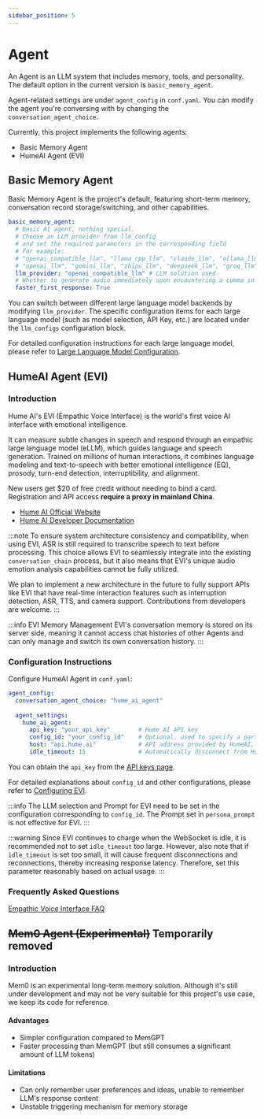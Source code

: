 ```yaml
---
sidebar_position: 5
---
```


# Agent

An Agent is an LLM system that includes memory, tools, and personality. The default option in the current version is `basic_memory_agent`.

Agent-related settings are under `agent_config` in `conf.yaml`. You can modify the agent you're conversing with by changing the `conversation_agent_choice`.

Currently, this project implements the following agents:
- Basic Memory Agent
- HumeAI Agent (EVI)

## Basic Memory Agent
Basic Memory Agent is the project's default, featuring short-term memory, conversation record storage/switching, and other capabilities.

```yaml
basic_memory_agent:
  # Basic AI agent, nothing special.
  # Choose an LLM provider from llm_config
  # and set the required parameters in the corresponding field
  # For example:
  # "openai_compatible_llm", "llama_cpp_llm", "claude_llm", "ollama_llm"
  # "openai_llm", "gemini_llm", "zhipu_llm", "deepseek_llm", "groq_llm"
  llm_provider: "openai_compatible_llm" # LLM solution used
  # Whether to generate audio immediately upon encountering a comma in the first response to reduce initial delay (default: True)
  faster_first_response: True
```

You can switch between different large language model backends by modifying `llm_provider`. The specific configuration items for each large language model (such as model selection, API Key, etc.) are located under the `llm_configs` configuration block.

For detailed configuration instructions for each large language model, please refer to [Large Language Model Configuration](/docs/user-guide/backend/llm.md).

## HumeAI Agent (EVI)

### Introduction

Hume AI's EVI (Empathic Voice Interface) is the world's first voice AI interface with emotional intelligence.

It can measure subtle changes in speech and respond through an empathic large language model (eLLM), which guides language and speech generation. Trained on millions of human interactions, it combines language modeling and text-to-speech with better emotional intelligence (EQ), prosody, turn-end detection, interruptibility, and alignment.

New users get $20 of free credit without needing to bind a card. Registration and API access **require a proxy in mainland China**.

- [Hume AI Official Website](https://www.hume.ai/)
- [Hume AI Developer Documentation](https://dev.hume.ai/intro)

:::note
To ensure system architecture consistency and compatibility, when using EVI, ASR is still required to transcribe speech to text before processing. This choice allows EVI to seamlessly integrate into the existing `conversation_chain` process, but it also means that EVI's unique audio emotion analysis capabilities cannot be fully utilized.

We plan to implement a new architecture in the future to fully support APIs like EVI that have real-time interaction features such as interruption detection, ASR, TTS, and camera support. Contributions from developers are welcome.
:::

:::info EVI Memory Management
EVI's conversation memory is stored on its server side, meaning it cannot access chat histories of other Agents and can only manage and switch its own conversation history.
:::

### Configuration Instructions

Configure HumeAI Agent in `conf.yaml`:

```yaml
agent_config:
  conversation_agent_choice: "hume_ai_agent"
  
  agent_settings:
    hume_ai_agent:
      api_key: "your_api_key"        # Hume AI API key
      config_id: "your_config_id"    # Optional, used to specify a particular Hume AI configuration.
      host: "api.hume.ai"            # API address provided by HumeAI, no need to modify.
      idle_timeout: 15               # Automatically disconnect from HumeAI after being idle for this many seconds.
```

You can obtain the `api_key` from the [API keys page](https://platform.hume.ai/settings/keys).

For detailed explanations about `config_id` and other configurations, please refer to [Configuring EVI](https://dev.hume.ai/docs/empathic-voice-interface-evi/configuration).

:::info
The LLM selection and Prompt for EVI need to be set in the configuration corresponding to `config_id`. The Prompt set in `persona_prompt` is not effective for EVI.
:::

:::warning
Since EVI continues to charge when the WebSocket is idle, it is recommended not to set `idle_timeout` too large. However, also note that if `idle_timeout` is set too small, it will cause frequent disconnections and reconnections, thereby increasing response latency. Therefore, set this parameter reasonably based on actual usage.
:::

### Frequently Asked Questions

[Empathic Voice Interface FAQ](https://dev.hume.ai/docs/empathic-voice-interface-evi/faq)

## ~~Mem0 Agent (Experimental)~~ Temporarily removed

### Introduction

Mem0 is an experimental long-term memory solution. Although it's still under development and may not be very suitable for this project's use case, we keep its code for reference.

#### Advantages
- Simpler configuration compared to MemGPT
- Faster processing than MemGPT (but still consumes a significant amount of LLM tokens)

#### Limitations
- Can only remember user preferences and ideas, unable to remember LLM's response content
- Unstable triggering mechanism for memory storage